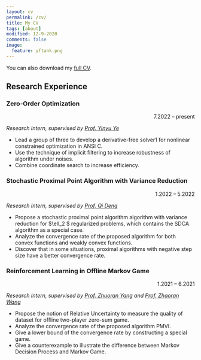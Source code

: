 ```yaml
---
layout: cv
permalink: /cv/
title: My CV
tags: [about]
modified: 12-9-2020
comments: false
image:
  feature: yftank.png
---
```


You can also download my <a href="https://drive.google.com/file/d/18zCacZXH0FSPXjKJHDVWPR8pdO16i9Px/view?usp=sharing" target="_blank">full CV</a>.

## Research Experience
### Zero-Order Optimization
<p align = "right"> 7.2022 – present</p>

_Research Intern, supervised by [Prof. Yinyu Ye](https://web.stanford.edu/~yyye/)_
- Lead a group of three to develop a derivative-free solver1 for nonlinear constrained optimization in ANSI C.
- Use the technique of implicit filtering to increase robustness of algorithm under noises.
- Combine coordinate search to increase efficiency.

### Stochastic Proximal Point Algorithm with Variance Reduction
<p align = "right"> 1.2022 – 5.2022</p>

_Research Intern, supervised by [Prof. Qi Deng](https://sime.sufe.edu.cn/5b/8d/c10575a154509/page.htm)_
- Propose a stochastic proximal point algorithm algorithm with variance reduction for $\ell_2 $ regularized problems, which contains the SDCA algorithm as a special case.
- Analyze the convergence rate of the proposed algorithm for both convex functions and weakly convex functions.
- Discover that in some situations, proximal algorithms with negative step size have a better convergence rate.

### Reinforcement Learning in Offline Markov Game
<p align = "right"> 1.2021 – 6.2021</p>

_Research Intern, supervised by [Prof. Zhuoran Yang](https://zhaoranwang.github.io/) and  [Prof. Zhaoran Wang](https://www.princeton.edu/~zy6/)_
- Propose the notion of Relative Uncertainty to measure the quality of dataset for offline two-player zero-sum game.
- Analyze the convergence rate of the proposed algorithm PMVI.
- Give a lower bound of the convergence rate by constructing a special game.
- Give a counterexample to illustrate the difference between Markov Decision Process and Markov Game.

